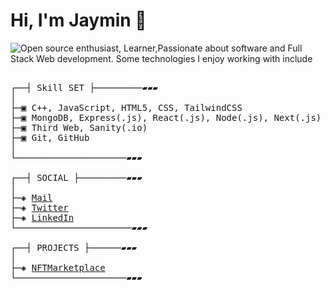 # Hi, I'm Jaymin 👋

<img src="https://github.com/jayminpatil/jayminpatil/blob/main/asdf.png" alt="Open source enthusiast,
Learner,Passionate about software and Full Stack Web development. Some technologies I enjoy working with include">

<pre>

┌──┤ Skill SET ├─────────▰▰▰
│
├─▣ C++, JavaScript, HTML5, CSS, TailwindCSS
├─▣ MongoDB, Express(.js), React(.js), Node(.js), Next(.js)
├─▣ Third Web, Sanity(.io)
├─▣ Git, GitHub
│
└─────────────────────▰▰▰

┌──┤ SOCIAL ├─────────▰▰▰
│
├─◈ <a href="mailto:jayminpatil123@gmail.com">Mail</a>
├─◈ <a href="https://twitter.com/JayminPatil">Twitter</a>
├─◈ <a href="https://www.linkedin.com/in/jayminpatil/">LinkedIn</a>
└──────────────────────▰▰▰

┌──┤ PROJECTS ├──────▰▰▰
│
├─◈ <a href="https://exquisitenfts.vercel.app/">NFTMarketplace</a>
└─────────────────────▰▰▰

</pre>

